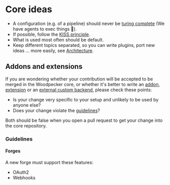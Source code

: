 # Core ideas

- A configuration (e.g. of a pipeline) should never be [turing complete](https://en.wikipedia.org/wiki/Turing_completeness) (We have agents to exec things 🙂).
- If possible, follow the [KISS principle](https://en.wikipedia.org/wiki/KISS_principle).
- What is used most often should be default.
- Keep different topics separated, so you can write plugins, port new ideas ... more easily, see [Architecture](./05-architecture.md).

## Addons and extensions

If you are wondering whether your contribution will be accepted to be merged in the Woodpecker core, or whether it's better to write an
[addon](../30-administration/75-addons/75-overview.md), [extension](../30-administration/100-external-configuration-api.md) or an
[external custom backend](../30-administration/22-backends/50-custom-backends.md), please check these points:

- Is your change very specific to your setup and unlikely to be used by anyone else?
- Does your change violate the [guidelines](#guidelines)?

Both should be false when you open a pull request to get your change into the core repository.

### Guidelines

#### Forges

A new forge must support these features:

- OAuth2
- Webhooks
